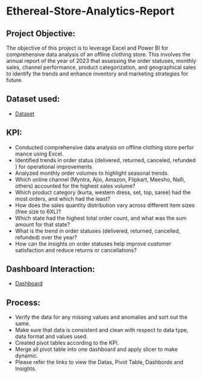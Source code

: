 # Ethereal-Store-Analytics-Report
## Project Objective:
The objective of this project is to leverage Excel and Power BI for comprehensive data analysis of an   offline clothing store. This involves the annual report of the year of 2023 that assessing the order statuses, monthly sales, channel performance, product categorization, and geographical sales to identify the trends and enhance inventory and marketing strategies for future.

## Dataset used:
- <a href="https://github.com/Kish200798/Ethereal---Store-Analytics-Report/blob/main/Ethereal.xlsx">Dataset</a>

## KPI:
-   Conducted comprehensive data analysis on offline clothing store performance using Excel.
- 	Identified trends in order status (delivered, returned, canceled, refunded) for operational improvements.
- 	Analyzed monthly order volumes to highlight seasonal trends.
- 	Which online channel (Myntra, Ajio, Amazon, Flipkart, Meesho, Nalli, others) accounted for the highest sales volume?
- 	Which product category (kurta, western dress, set, top, saree) had the most orders, and which had the least?
- 	How does the sales quantity distribution vary across different item sizes (free size to 6XL)?
- 	Which state had the highest total order count, and what was the sum amount for that state?
- 	What is the trend in order statuses (delivered, returned, cancelled, refunded) over the year?
- 	How can the insights on order statuses help improve customer satisfaction and reduce returns or cancellations?

## Dashboard Interaction:
- <a href= "https://1drv.ms/b/c/b227da2facb1ec97/EfBzd0AbhZVOne3Y2DGDvAgBJDOHi0tRoU5h9mRtZcEHMQ?e=oVGtia">Dashboard</a>

## Process:
- Verify the data for any missing values and anomalies and sort out the same.
- Make sure that data is consistent and clean with respect to data type, data format and values used.
- Created pivot tables according to the KPI.
- Merge all pivot table into one dashboard and apply slicer to make dynamic.
- Please refer the links to view the Datas, Pivot Table, Dashbords and Insights.
